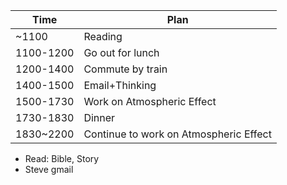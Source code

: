 
| Time      | Plan                                   |
| --------- | -------------------------------------- |
| ~1100     | Reading                                |
| 1100-1200 | Go out for lunch                       |
| 1200-1400 | Commute by train                       |
| 1400-1500 | Email+Thinking                         |
| 1500-1730 | Work on Atmospheric Effect             |
| 1730-1830 | Dinner                                 |
| 1830~2200 | Continue to work on Atmospheric Effect |
- Read: Bible, Story
- Steve gmail
